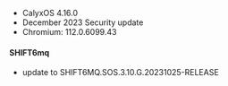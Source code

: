 * CalyxOS 4.16.0
* December 2023 Security update
* Chromium: 112.0.6099.43

#### SHIFT6mq
* update to SHIFT6MQ.SOS.3.10.G.20231025-RELEASE
